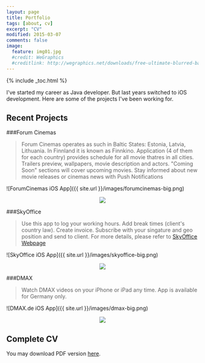 ```yaml
---
layout: page
title: Portfolio
tags: [about, cv]
excerpt: "CV"
modified: 2015-03-07
comments: false
image:
  feature: img01.jpg
  #credit: WeGraphics
  #creditlink: http://wegraphics.net/downloads/free-ultimate-blurred-background-pack/
---
```


{% include _toc.html %}

I've started my career as Java developer. But last years switched to iOS development. Here are some of the projects I've been working for.

## Recent Projects

###Forum Cinemas

>Forum Cinemas operates as such in Baltic States: Estonia, Latvia, Lithuania. In Finnland it is known as Finnkino. Application (4 of them for each country) provides schedule for all movie thatres in all cities. Trailers preview, wallpapers, movie description and actors. "Coming Soon" sections will cover upcoming movies. Stay informed about new movie releases or cinemas news with Push Notifications

![ForumCinemas iOS App]({{ site.url }}/images/forumcinemas-big.png)
<center><a href="https://itunes.apple.com/app/id911365908"><img src="{{ site.url }}/images/badge-download-on-the-app-store.svg"></a></center>
				
###SkyOffice

>Use this app to log your working hours. Add break times (client's country law). Create invoice. Subscribe with your singature and geo position and send to client. For more details, please refer to <a href="http://skyoffice.no">SkyOffice Webpage</a>

![SkyOffice iOS App]({{ site.url }}/images/skyoffice-big.png)
<center><a href="https://itunes.apple.com/app/id849641899"><img src="{{ site.url }}/images/badge-download-on-the-app-store.svg"></a></center>

###DMAX

>Watch DMAX videos on your iPhone or iPad any time. App is available for Germany only.

![DMAX.de iOS App]({{ site.url }}/images/dmax-big.png)
<center><a href="https://itunes.apple.com/app/id714021222"><img src="{{ site.url }}/images/badge-download-on-the-app-store.svg"></a></center>


## Complete CV

You may download PDF version <a href="cv.pdf">here</a>.


